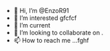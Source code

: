 - 👋 Hi, I’m @EnzoR91
- 👀 I’m interested gfcfcf
- 🌱 I’m current
- 💞️ I’m looking to collaborate on .
- 📫 How to reach me ...fghf

<!---
EnzoR91/EnzoR91 is a ✨ special ✨ repository because its `README.md` (this file) appears on your GitHub profile.
You can click the Preview link to take a look at your changes.
--->

